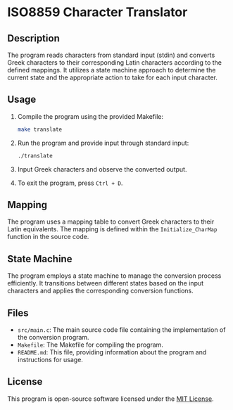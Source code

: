 # ISO8859 Character Translator

## Description

The program reads characters from standard input (stdin) and converts Greek characters to their corresponding Latin characters according to the defined mappings. It utilizes a state machine approach to determine the current state and the appropriate action to take for each input character.

## Usage

1. Compile the program using the provided Makefile:

    ```bash
    make translate
    ```

2. Run the program and provide input through standard input:

    ```bash
    ./translate
    ```

3. Input Greek characters and observe the converted output.

4. To exit the program, press `Ctrl + D`.

## Mapping

The program uses a mapping table to convert Greek characters to their Latin equivalents. The mapping is defined within the `Initialize_CharMap` function in the source code.

## State Machine

The program employs a state machine to manage the conversion process efficiently. It transitions between different states based on the input characters and applies the corresponding conversion functions.

## Files

- `src/main.c`: The main source code file containing the implementation of the conversion program.
- `Makefile`: The Makefile for compiling the program.
- `README.md`: This file, providing information about the program and instructions for usage.

## License

This program is open-source software licensed under the [MIT License](LICENSE).
